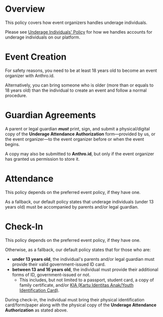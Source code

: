 # Overview
This policy covers how event organizers handles underage individuals.

Please see [Underage Individuals' Policy](/legal/consumer/underage) for how we handles accounts for underage individuals on our platform.

# Event Creation
For safety reasons, you need to be at least 18 years old to become an event organizer with Anthro.id.

Alternatively, you can bring someone who is older (more than or equals to 18 years old) than the individual to create an event and follow a normal procedure.

# Guardian Agreements
A parent or legal guardian ***must*** print, sign, and submit a physical/digital copy of the **Underage Attendance Authorization** form—provided by us, or the event organizer—to the event organizer before or when the event begins.

A copy may also be submitted to **Anthro.id**, but only if the event organizer has granted us permission to store it.

# Attendance
This policy depends on the preferred event policy, if they have one.

As a fallback, our default policy states that underage individuals (under 13 years old) must be accompanied by parents and/or legal guardian.

# Check-In
This policy depends on the preferred event policy, if they have one.

Otherwise, as a fallback, our default policy states that for those who are:
- **under 13 years old**, the individual's parents and/or legal guardian must provide their valid government-issued ID card.
- **between 13 and 16 years old**, the individual must provide their additional forms of ID, government-issued or not.
  - This includes, but not limited to a passport, student card, a copy of family certificate, and/or [KIA (Kartu Identitas Anak/Youth Identification Card)](https://hellosehat.com/parenting/anak-6-sampai-9-tahun/tumbuh-kembang-anak/kartu-identitas-anak/).

During check-in, the individual must bring their physical identification card/form/paper along with the physical copy of the **Underage Attendance Authorization** as stated above.